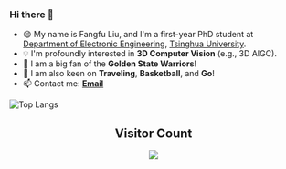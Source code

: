 ### Hi there 👋

<!--
**liuff19/liuff19** is a ✨ _special_ ✨ repository because its `README.md` (this file) appears on your GitHub profile.

Here are some ideas to get you started:

- 🔭 I’m currently working on ...
- 🌱 I’m currently learning ...
- 👯 I’m looking to collaborate on ...
- 🤔 I’m looking for help with ...
- 💬 Ask me about ...
- 📫 How to reach me: ...
- 😄 Pronouns: ...
- ⚡ Fun fact: ...
-->

+ 😄 My name is Fangfu Liu, and I'm a first-year PhD student at [Department of Electronic Engineering](https://www.ee.tsinghua.edu.cn/en/), [Tsinghua University](https://www.tsinghua.edu.cn/en/). 
+ 💡 I'm profoundly interested in **3D Computer Vision** (e.g., 3D AIGC).
+ 🏀 I am a big fan of the **Golden State Warriors**!
+ 🌱 I am also keen on **Traveling**, **Basketball**, and **Go**!
+ 📫 Contact me: [**Email**](mailto:fangfu19@gmail.com)

![Top Langs](https://github-readme-stats.vercel.app/api/top-langs/?username=liuff19&layout=compact&theme=aura)

<!-- ![Fangfu's GitHub stats](https://github-readme-stats.vercel.app/api?username=liuff19&show_icons=true&theme=aura) -->


## <center> Visitor Count
<p align="center"> 
  <img src="https://profile-counter.glitch.me/liuff19/count.svg" />
</p>
